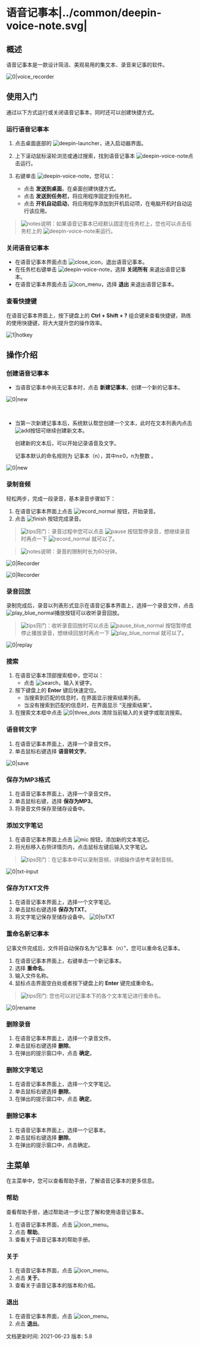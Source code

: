 # 语音记事本|../common/deepin-voice-note.svg|

## 概述

语音记事本是一款设计简洁、美观易用的集文本、录音来记事的软件。

![0|voice_recorder](jpg/txt-input.png)


## 使用入门

通过以下方式运行或关闭语音记事本，同时还可以创建快捷方式。

### 运行语音记事本

1. 点击桌面底部的 ![deepin-launcher](icon/deepin-launcher.svg)，进入启动器界面。
2. 上下滚动鼠标滚轮浏览或通过搜索，找到语音记事本 ![deepin-voice-note](icon/deepin-voice-note.svg)点击运行。
3. 右键单击 ![deepin-voice-note](icon/deepin-voice-note.svg)，您可以：

   - 点击 **发送到桌面**，在桌面创建快捷方式。
   - 点击 **发送到任务栏**，将应用程序固定到任务栏。
   - 点击 **开机自动启动**，将应用程序添加到开机启动项，在电脑开机时自动运行该应用。

> ![notes](icon/notes.svg)说明：如果语音记事本已经默认固定在任务栏上，您也可以点击任务栏上的 ![deepin-voice-note](icon/deepin-voice-note.svg)来运行。

### 关闭语音记事本

- 在语音记事本界面点击 ![close_icon](icon/close_icon.svg)，退出语音记事本。
- 在任务栏右键单击 ![deepin-voice-note](icon/deepin-voice-note.svg)，选择 **关闭所有** 来退出语音记事本。
- 在语音记事本界面点击 ![icon_menu](icon/icon_menu.svg)，选择 **退出** 来退出语音记事本。

### 查看快捷键

在语音记事本界面上，按下键盘上的 **Ctrl + Shift + ?** 组合键来查看快捷键，熟练的使用快捷键，将大大提升您的操作效率。

 ![1|hotkey](jpg/hotkey.png)

## 操作介绍

### 创建语音记事本

- 当语音记事本中尚无记事本时，点击 **新建记事本**，创建一个新的记事本。

![0|new](jpg/main.png)

&nbsp;&nbsp;&nbsp;&nbsp;&nbsp;&nbsp;&nbsp;&nbsp;&nbsp;&nbsp;&nbsp;&nbsp;&nbsp;

- 当第一次新建记事本后，系统默认帮您创建一个文本，此时在文本列表内点击 ![add](icon/circlebutton_add2.svg)按钮可继续创建新文本。

  创建新的文本后，可以开始记录语音及文字。
  
  记事本默认的命名规则为 记事本（n），其中n≥0，n为整数 。

![0|new](jpg/create-txt.png)


### 录制音频

轻松两步，完成一段录音，基本录音步骤如下：

1. 在语音记事本界面上点击 ![record_normal](icon/record_normal.svg) 按钮，开始录音。
2. 点击 ![finish](icon/finish_normal.svg) 按钮完成录音。

> ![tips](icon/tips.svg)窍门：录音过程中您可以点击 ![pause](icon/pause_red_normal.svg) 按钮暂停录音，想继续录音时再点一下 ![record_normal](icon/record_normal.svg) 就可以了。

> ![notes](icon/notes.svg)说明：录音的限制时长为60分钟。

![0|Recorder](jpg/recorder1.png)

![0|Recorder](jpg/recorder2.png)

### 录音回放

录制完成后，录音以列表形式显示在语音记事本界面上，选择一个录音文件，点击![play_blue_normal](icon/play_blue_normal.svg)播放按钮可以收听录音回放。

> ![tips](icon/tips.svg)窍门：收听录音回放时可以点击 ![pause_blue_normal](icon/pause_blue_normal.svg) 按钮暂停或停止播放录音，想继续回放时再点一下 ![play_blue_normal](icon/play_blue_normal.svg) 就可以了。

![0|replay](jpg/replay.png)


### 搜索

1. 在语音记事本顶部搜索框中，您可以：
   - 点击 ![search](icon/search.svg)，输入关键字。
2. 按下键盘上的 **Enter** 键后快速定位。
   - 当搜索到匹配的信息时，在界面显示搜索结果列表。
   - 当没有搜索到匹配的信息时，在界面显示 “无搜索结果”。
3. 在搜索文本框中点击 ![0|three_dots](icon/close_normal-2.svg) 清除当前输入的关键字或取消搜索。

### 语音转文字

1. 在语音记事本界面上，选择一个录音文件。
2. 单击鼠标右键选择 **语音转文字**。

![0|save](jpg/toVoice.png)


### 保存为MP3格式

1. 在语音记事本界面上，选择一个录音文件。
2. 单击鼠标右键，选择 **保存为MP3**。
3. 将录音文件保存至储存设备中。


### 添加文字笔记

1. 在语音记事本界面上点击 ![mic](icon/circlebutton_add2.svg) 按钮，添加新的文本笔记。
2. 将光标移入右侧详情页内，点击鼠标左键后输入文字笔记。

> ![tips](icon/tips.svg)窍门：在记事本中可以录制音频，详细操作请参考录制音频。

![0|txt-input](jpg/txt-input.png)


### 保存为TXT文件

1. 在语音记事本界面上，选择一个文字笔记。
2. 单击鼠标右键选择 **保存为TXT**。
3. 将文字笔记保存至储存设备中。
![0|toTXT](jpg/toTXT.png)

### 重命名新记事本

记事文件完成后，文件将自动保存名为“记事本（n）”，您可以重命名记事本。

1. 在语音记事本界面上，右键单击一个新记事本。
2. 选择 **重命名**。
3. 输入文件名称。
4. 鼠标点击界面空白处或者按下键盘上的 **Enter** 键完成重命名。

> ![tips](icon/tips.svg)窍门: 您也可以对记事本下的各个文本笔记进行重命名。

![0|rename](jpg/rename.png)


### 删除录音

1. 在语音记事本界面上，选择一个录音文件。
2. 单击鼠标右键选择 **删除**。
3. 在弹出的提示窗口中，点击 **确定**。


### 删除文字笔记

1. 在语音记事本界面上，选择一个文字笔记。
2. 单击鼠标右键选择 **删除**。
3. 在弹出的提示窗口中，点击 **确定**。


### 删除记事本

1. 在语音记事本界面上，选择一个记事本。
2. 单击鼠标右键选择 **删除**。
3. 在弹出的提示窗口中，点击确定。


## 主菜单

在主菜单中，您可以查看帮助手册，了解语音记事本的更多信息。

### 帮助

查看帮助手册，通过帮助进一步让您了解和使用语音记事本。

1. 在语音记事本界面，点击 ![icon_menu](icon/icon_menu.svg)。
2. 点击 **帮助**。
3. 查看关于语音记事本的帮助手册。

### 关于

1. 在语音记事本界面，点击 ![icon_menu](icon/icon_menu.svg)。
2. 点击 **关于**。
3. 查看关于语音记事本的版本和介绍。

### 退出

1. 在语音记事本界面，点击 ![icon_menu](icon/icon_menu.svg)。
2. 点击 **退出**。



<div class="version-info"><span>文档更新时间: 2021-06-23</span><span> 版本: 5.8</span></div>